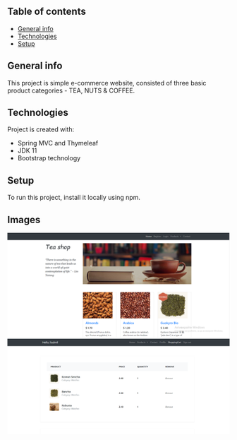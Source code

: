 ## Table of contents
* [General info](#general-info)
* [Technologies](#technologies)
* [Setup](#setup)

## General info
This project is simple e-commerce website, consisted of three basic product categories - TEA, NUTS & COFFEE.
	
## Technologies
Project is created with:
* Spring MVC and Thymeleaf
* JDK 11
* Bootstrap technology
	
## Setup
To run this project, install it locally using npm.

## Images

![](image/teashop-home.PNG)
![](image/teashop-shoppingCart.PNG)
